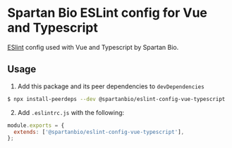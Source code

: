 # Spartan Bio ESLint config for Vue and Typescript

[ESlint](https://eslint.org/) config used with Vue and Typescript by Spartan Bio.

## Usage

1. Add this package and its peer dependencies to `devDependencies`

```bash
$ npx install-peerdeps --dev @spartanbio/eslint-config-vue-typescript
```

2. Add `.eslintrc.js` with the following:

```js
module.exports = {
  extends: ['@spartanbio/eslint-config-vue-typescript'],
};
```
